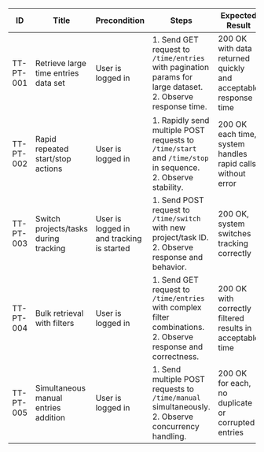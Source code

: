 | ID          | Title                                  | Precondition                      | Steps                                                                                                             | Expected Result                                                 | Actual Result | Status |
|-------------|----------------------------------------|-----------------------------------|-------------------------------------------------------------------------------------------------------------------|-----------------------------------------------------------------|----------------|--------|
| TT-PT-001   | Retrieve large time entries data set   | User is logged in                 | 1. Send GET request to `/time/entries` with pagination params for large dataset.<br>2. Observe response time.    | 200 OK with data returned quickly and acceptable response time  |                |        |
| TT-PT-002   | Rapid repeated start/stop actions      | User is logged in                 | 1. Rapidly send multiple POST requests to `/time/start` and `/time/stop` in sequence.<br>2. Observe stability.   | 200 OK each time, system handles rapid calls without error      |                |        |
| TT-PT-003   | Switch projects/tasks during tracking  | User is logged in and tracking is started | 1. Send POST request to `/time/switch` with new project/task ID.<br>2. Observe response and behavior.  | 200 OK, system switches tracking correctly                      |                |        |
| TT-PT-004   | Bulk retrieval with filters            | User is logged in                 | 1. Send GET request to `/time/entries` with complex filter combinations.<br>2. Observe response and correctness. | 200 OK with correctly filtered results in acceptable time       |                |        |
| TT-PT-005   | Simultaneous manual entries addition   | User is logged in                 | 1. Send multiple POST requests to `/time/manual` simultaneously.<br>2. Observe concurrency handling.             | 200 OK for each, no duplicate or corrupted entries              |                |        |